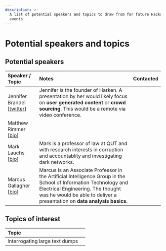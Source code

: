 ```yaml
---
description: >-
  A list of potential speakers and topics to draw from for future Hacks/Hackers
  events
---
```


# Potential speakers and topics

## Potential speakers

| Speaker / Topic | Notes | Contacted |
| :--- | :--- | :--- |
| Jennifer Brandel \[[twitter](https://twitter.com/JenniferBrandel)\] | Jennifer is the founder of Harken. A presentation by her would likely focus on **user generated content** or **crowd sourcing**. This would be a remote via video conference. |  |
| Matthew Rimmer \[[bio](https://staff.qut.edu.au/staff/matthew.rimmer)\] |  |  |
| Mark Lauchs \[[bio](https://research.qut.edu.au/centre-for-justice/our-people/mark-lauchs/)\] | Mark is a professor of law at QUT and with research interests in corruption and accountablity and investigating dark networks. |  |
| Marcus Gallagher \[[bio](https://researchers.uq.edu.au/researcher/469)\] | Marcus is an Associate Professor in the Artificial Intelligence Group in the School of Information Technology and Electrical Engineering. The thought was he would be able to deliver a presentation on **data analysis basics**. |  |

## Topics of interest

| Topic |  |
| :--- | :--- |
| Interrogating large text dumps |  |

